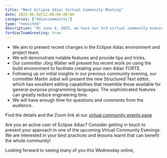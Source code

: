 ```yaml
---
title: "Next Eclipse 4diac Virtual Community Meeting"
date: 2025-06-02T12:00:00-00:00
categories: ["4diaccommunity"]
type: "newsitem"
description: "On June 4, 2025, we have our 3rd virtual community evening. We have the program ready for this week!"
fordiacTeamGreating: true
---
```


 - We aim to present recent changes in the Eclipse 4diac environment and project team.
 - We will demonstrate notable features and provide tips and tricks.
 - Our committer Jörg Walter will present his recent work on using the build environment to facilitate creating your own 4diac FORTE.
 - Following up on initial insights in our previous community evening, our committer Martin Jobst will present the new Structured Text editor, which has excellent editing capabilities that resemble those available for general-purpose programming languages. The sophisticated features can greatly reduce engineering time.
 - We will have enough time for questions and comments from the audience.

Find the details and the Zoom link at our [virtual community events page](/4diac/events/virt-community) 

Are you an active user of Eclipse 4diac? Consider getting in touch to present your approach in one of the upcoming Virtual Community Evenings. We are interested in your best practices and lessons learnt that can benefit the whole community!
 
Looking forward to seeing many of you this Wednesday online,


